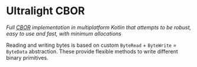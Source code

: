 # Ultralight CBOR
*Full [CBOR](https://cbor.io/) implementation in multiplatform Kotlin that attempts to be robust, easy to use and fast, with minimum allocations*

Reading and writing bytes is based on custom `ByteRead` + `ByteWrite` = `ByteData` abstraction.
These provide flexible methods to write different binary primitives.